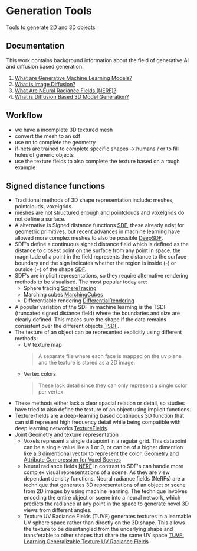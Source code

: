 # Generation Tools
Tools to generate 2D and 3D objects

## Documentation

This work contains background information about the field of generative AI and diffusion based generation.

1. [What are Generative Machine Learning Models?](./docs/Generative-Models.md)
2. [What is Image Diffusion?](./docs/Image-Diffusion.md)
3. [What Are NEural Radiance Fields (NERF)?](./docs/Neural-Radiance-Fields.md)
4. [What is Diffusion Based 3D Model Generation?](./docs/3D-Diffusion.md)


## Workflow

- we have a incomplete 3D textured mesh
- convert the mesh to an sdf
- use nn to complete the geometry
- if-nets are trained to complete specific shapes -> humans / or to fill holes of generic objects
- use the texture fields to also complete the texture based on a rough example


## Signed distance functions

- Traditional methods of 3D shape representation include: meshes, pointclouds, voxelgrids.
- meshes are not structured enough and pointclouds and voxelgrids do not define a surface.
- A alternative is Signed distance functions [SDF], these already exist for geometric primitives, but recent advances in machine learning have allowed more complex meshes to also be possible [DeepSDF].
- SDF's define a continuous signed distance field which is defined as the distance to closest point on the surface from any point in space. the magnitude of a point in the field represents the distance to the surface boundary and the sign indicates whether the region is inside (-) or outside (+) of the shape [SDF].
- SDF's are implicit representations, so they require alternative rendering methods to be visualised. The most popular today are:
  - Sphere tracing [SphereTracing]
  - Marching cubes [MarchingCubes]
  - Differentiable rendering [DifferentialRendering]
- A popular variation of the SDF in machine learning is the TSDF (truncated signed distance field) where the boundaries and size are clearly defined. This makes sure the shape if the data remains consistent over the different objects [TSDF].
- The texture of an object can be represented explicitly using different methods:
  - UV texture map
      > A separate file where each face is mapped on the uv plane and the texture is stored as a 2D image.
  - Vertex colors
      > These lack detail since they can only represent a single color per vertex
- These methods either lack a clear spacial relation or detail, so studies have tried to also define the texture of an object using implicit functions.
- Texture-fields are a deep-learning based continuous 3D function that can still represent high frequency detail while being compatible with deep learning networks [TextureFields].
- Joint Geometry and texture representation
  - Voxels represent a single datapoint in a regular grid. This datapoint can be a single value like a 1 or 0, or can be of a higher dimention like a 3 dimentional vector to represent the color. [Geometry and Attribute Compression for Voxel Scenes]
   - Neural radiance fields [NERF] in contrast to SDF's can handle more complex visual representations of a scene. As they are view dependant density functions. Neural radiance fields (NeRFs) are a technique that generates 3D representations of an object or scene from 2D images by using machine learning. The technique involves encoding the entire object or scene into a neural network, which predicts the radiance at any point in the space to generate novel 3D views from different angles.
   - Texture UV Radiance Fields (TUVF) generates textures in a learnable UV sphere space rather than directly on the 3D shape. This allows the texture to be disentangled from the underlying shape and transferable to other shapes that share the same UV space [TUVF: Learning Generalizable Texture UV Radiance Fields]

[SDF]:(https://books.google.be/books?hl=en&lr=&id=T3SSqIVnS4YC&oi=fnd&pg=PR12&dq=.+Introduction+to+Implicit+Surfaces.+Morgan+Kaufmann&ots=BxE-OmZIYM&sig=EFnBEfAr3kYPVX-kfMaY7EFEkkc#v=onepage&q=.%20Introduction%20to%20Implicit%20Surfaces.%20Morgan%20Kaufmann&f=false)

[DeepSDF]:(https://doi.org/10.48550/arXiv.1901.05103)

[SphereTracing]:(https://doi.org/10.1007/s003710050084)

[MarchingCubes]:(https://doi.org/10.1109/TVCG.2003.1207437)

[DifferentialRendering]:(https://doi.org/10.1145/3528223.3530139)

[TSDF]:(http://dx.doi.org/10.1109/ISMAR.2011.6092378)

[TextureFields]:(https://doi.org/10.48550/arXiv.1905.07259)

[TSCom]:(https://doi.org/10.48550/arXiv.2208.08768)

[Geometry and Attribute Compression for Voxel Scenes]:(https://doi.org/10.1111/cgf.12841)

[NERF]:(https://doi.org/10.48550/arXiv.2003.08934)

[TUVF: Learning Generalizable Texture UV Radiance Fields]:(https://arxiv.org/abs/2305.03040)